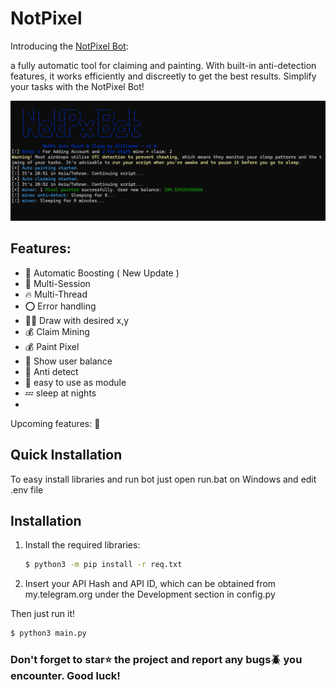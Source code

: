 # NotPixel
Introducing the [NotPixel Bot](https://t.me/notpixel): 

a fully automatic tool for claiming and painting. With built-in anti-detection features, it works efficiently and discreetly to get the best results. Simplify your tasks with the NotPixel Bot!

![d](https://github.com/AliCl0ner/NotPixel/blob/main/shot.png?raw=true)

## Features:
* 🌵 Automatic Boosting ( New Update )
* 👾 Multi-Session
* 🔥 Multi-Thread 
* ⭕️ Error handling 
* ✍🏻 Draw with desired x,y
* 💰 Claim Mining
* 💰 Paint Pixel
* 💸 Show user balance
* 🤖 Anti detect
* 🐍 easy to use as module
* 💤 sleep at nights
* 
Upcoming features: 🤔

## Quick Installation

To easy install libraries and run bot just open run.bat on Windows and edit .env file

## Installation

1. Install the required libraries:
   ```bash
   $ python3 -m pip install -r req.txt
   ```
2. Insert  your API Hash and API ID, which can be obtained from my.telegram.org under the Development section in config.py

Then just run it!
```bash
$ python3 main.py
```

### Don't forget to star⭐️ the project and report any bugs🪲 you encounter. Good luck!
